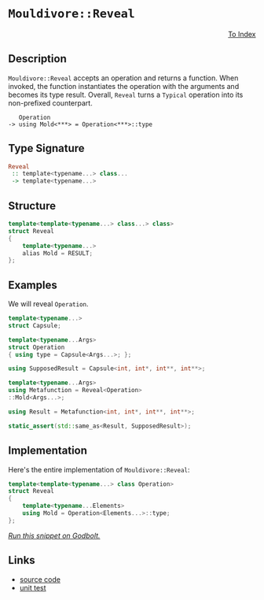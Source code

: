 <!-- Copyright 2024 Feng Mofan
SPDX-License-Identifier: Apache-2.0 -->

# `Mouldivore::Reveal`

<p style='text-align: right;'><a href="../../../facilities/metafunctions.md#mouldivore-reveal">To Index</a></p>

## Description

`Mouldivore::Reveal` accepts an operation and returns a function.
When invoked, the function instantiates the operation with the arguments and becomes its type result.
Overall, `Reveal` turns a `Typical` operation into its non-prefixed counterpart.

<pre><code>   Operation
-> using Mold&lt;***&gt; = Operation&lt;***&gt;::type</code></pre>

## Type Signature

```Haskell
Reveal
 :: template<typename...> class... 
 -> template<typename...>
```

## Structure

```C++
template<template<typename...> class...> class>
struct Reveal
{
    template<typename...>
    alias Mold = RESULT;
};
```

## Examples

We will reveal `Operation`.

```C++
template<typename...>
struct Capsule;

template<typename...Args>
struct Operation
{ using type = Capsule<Args...>; };

using SupposedResult = Capsule<int, int*, int**, int**>;

template<typename...Args>
using Metafunction = Reveal<Operation>
::Mold<Args...>;

using Result = Metafunction<int, int*, int**, int**>;

static_assert(std::same_as<Result, SupposedResult>);
```

## Implementation

Here's the entire implementation of `Mouldivore::Reveal`:

```C++
template<template<typename...> class Operation>
struct Reveal
{
    template<typename...Elements>
    using Mold = Operation<Elements...>::type;
};
```

[*Run this snippet on Godbolt.*](https://godbolt.org/#z:OYLghAFBqd5QCxAYwPYBMCmBRdBLAF1QCcAaPECAMzwBtMA7AQwFtMQByARg9KtQYEAysib0QXACx8BBAKoBnTAAUAHpwAMvAFYTStJg1DIApACYAQuYukl9ZATwDKjdAGFUtAK4sGIAKwAzKSuADJ4DJgAcj4ARpjEIGYAnKQADqgKhE4MHt6%2BAcEZWY4C4ZExLPGJKbaY9qUMQgRMxAR5Pn5BdQ05za0E5dFxCUmpCi1tHQXdEwNDldVjAJS2qF7EyOwcBJgsaQa7JoFuu/uHmMenAJ5pjKyYAHTPx9gA1MgGCgpvAPJ3xCYjVeJg0AEEJsQvA43gAlTAAN0wYlBYJMAHYrOC3ji3mcDkDLicCLd7mxno9sPQ2IIFCDsbivFkjG8ALKedBvY4AET%2BAKBOSuVL2jAICgprxAIBJd2OWLR6O5ctRqIA9AAqTVa7U61Vq7VvAAqmAmP21evBGp11q1FrR4PMgQiny8WC5JzQDC2aTF9PtYPxFyuMrJTxegWwqMh0IIbzcTDSCi89GVDvBgcJwdJzHJzzBxGAdIjUYIUJh/wSAoEKsxbyZEWAeNJ7t58cTyaJbnzhYlxcCFi5itT/vrLKEXjSxUw6HhSdosZ5cYTc87EQIpDea/VG63283gk1IP7KvTewJR2J2YeFO7Rcj4NHjdZmBaVC8XsaLbhiORtCuFcBYFi3BKV2VodArlvXtI2PNMwUfb85wXQJeWfV93wcQUTjXHcD1wghNXww8%2B3lEsBWQAB9JhvgSAgIAmdApQUB4qKLNxZ2Tdc3nHSdMmnDj51eZY5Q4VZaE4fxeD8DgtFIVBODcaxrDeBR1k2TAuTMQIeFIAhNFE1YAGsAkkR4NEkLh0UCDR/A0MwADZ7LMAAOZz9E4SReBYCQNA0UhpNk%2BSOF4BQQD8vSZNE0g4FgGBEBAdYCDSLx1woCA0H2OgEiiB5OFUZz7IAWnsyQ3mAZBkDeKRHjMXhp0IEg8EYrgZEEEQxHYKRWvkJQ1H00hdBagB3QE0k4HgxIkqT%2BqC34UuS2NUCoN58qKkqyoqqrTLMN4IA8TL6GITTtOWXgIq0VYICQDK0iysg0puu6QGAKQzD4OhdmIUKIFifrYgiVprnG3h/uYYhrl%2BWJtEwBxgdIDKaQIX4GFoIHItILBYi8YB41oWhQu4XgsBYQxgHEdH8GIGHHCRAnZMwVQYZS7YdLXep%2BtoPBYkBcGPCwfrSzwbzCdIJFiFiPjuT2UnOaMfTVioAxCwANTwTAhoraSdP4NrRHELqdZ6lR1HRwb9FJlAlMsfQudCyBVlQH0cgJwqGJ5UxLGsMxArF4gmpNeBVjsamchcBh3E8To9DCCJhiqUYWuKbIBGmPxE8yZOGAWEZEha4PMIEfopkjgo8/qEPC8mQZY8WBPbCr1O9DmNps/j3Og7UrYJEmjhJP8mbOBWgritK8rKuqnaIFwBqjsdLhTt0%2BXVgQZEsESCAjJASRAkeZJAnRSRzLMSR7N8/x7NScSOE80hvO0x57K4eznOSZyn/8Cz/D3%2Bz%2B/RoKQrCovSKl04pXQSvNFK5BKCPUOjlNgnBWgsAROiQqTAPgGBZFwZIjwuBmTqvgIgftmrdXavraQhtFDG36roN6I0EzAx7n3AKvBZoQMWstRByDUHoNJlVbBuCNC7X2rdQ6x0zAL3OlFMBMCEhQPSqgA6oxOEoM%2BKTLBXA/I0HnAkb6v10ag0BnDAx4NIbQ1hiLBGopkao36pjbGuN8Zw2JjLbYslKYh1pv1BmTNdhwzZlfWSnNuaAz5q4s6fthY6TFhLJQUsSZGFlqAYBfAlYKFVurTWcNDakM6uQ2QlC%2BqmySObOWHsrDWyCXbDecknYCBdm7FCZSvY%2BwSEQgO9segVz8BAVwjcWoxwqDnPQSdGh9PSBnRorclhl16JXAYYz86NCLtXQZbcm4NxLmneu8wa5DPnmsDYXd9lXyYQPDgbxlHcNUZg/hZldrT0IcdeeZ0l6kBXkwNelAe43zvtg8y6Iv7oispIY%2BJUWrMLkpwAB4V5bRVAUgRKC05EyOIHA7YiD1osAUAiSqCIsGPAuBMfBM8mp6GyXrXJ3UCkm1kroYIdCxqE0YdNP%2BnA5pJRSm8JaFziAsExdi3F%2BLCWxj2gokRCRjqBAkbC6RYq7rIrlYdEAOLJwUTxckCiwqqK8pKu9bRX1KB6NksYtGOkTWmOpnDSxghrFozcZgLGOMxCOJFs4hJYSMZ4CpphTx6NvHIGZn4wQ7N0ZBJ5tcUJAsIlw2iZLaWCSGywsVkwFWasNZ3C1rwclHUJB5MENS6hIBggYOMFbGwlTA41MaATVUDFLae0sN7Fhvt/ZVKDuXAu3TembOjuHKZdcRk5DGYOsouy1kzK6cshZHallV37bnbZxd8hbObisuO0yO6HM6sy3%2BgVB4YtKlinFbx1UEsJBMe5BCSBPOlcA5eq9RjVKvj8sYjxAiBH8LZCyvl33omfrulhULbCAMkcsTekh/C738M5ByyRJDJCsvvLgxbOCBBZXu4KQCLo91qgByFmHQOrDFlkZwkggA%3D)

## Links

- [source code](../../../../conceptrodon/mouldivore/reveal.hpp)
- [unit test](../../../../tests/unit/metafunctions/mouldivore/reveal.test.hpp)
